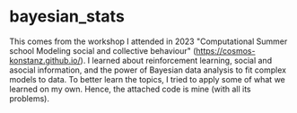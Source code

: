 # bayesian_stats
This comes from the workshop I attended in 2023 "Computational Summer school Modeling social and collective behaviour" (https://cosmos-konstanz.github.io/). I learned about reinforcement learning, social and asocial information, and the power of Bayesian data analysis to fit complex models to data. To better learn the topics, I tried to apply some of what we learned on my own. Hence, the attached code is mine (with all its problems). 

